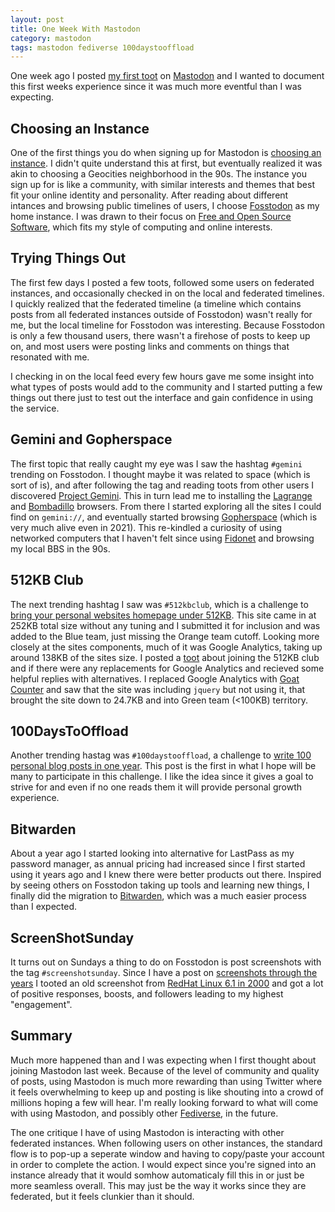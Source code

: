 ```yaml
---
layout: post
title: One Week With Mastodon
category: mastodon
tags: mastodon fediverse 100daystooffload
---
```

One week ago I posted [my first toot](https://fosstodon.org/@ecliptik/105585397423041642) on [Mastodon](https://joinmastodon.org) and I wanted to document this first weeks experience since it was much more eventful than I was expecting.

## Choosing an Instance

One of the first things you do when signing up for Mastodon is [choosing an instance](https://joinmastodon.org/communities). I didn't quite understand this at first, but eventually realized it was akin to choosing a Geocities neighborhood in the 90s. The instance you sign up for is like a community, with similar interests and themes that best fit your online identity and personality. After reading about different intances and browsing public timelines of users, I choose [Fosstodon](https://hub.fosstodon.org/about/) as my home instance. I was drawn to their focus on [Free and Open Source Software](https://en.wikipedia.org/wiki/Free_and_open-source_software), which fits my style of computing and online interests.

## Trying Things Out

The first few days I posted a few toots, followed some users on federated instances, and occasionally checked in on the local and federated timelines. I quickly realized that the federated timeline (a timeline which contains posts from all federated instances outside of Fosstodon) wasn't really for me, but the local timeline for Fosstodon was interesting. Because Fosstodon is only a few thousand users, there wasn't a firehose of posts to keep up on, and most users were posting links and comments on things that resonated with me.

I checking in on the local feed every few hours gave me some insight into what types of posts would add to the community and I started putting a few things out there just to test out the interface and gain confidence in using the service.

## Gemini and Gopherspace

The first topic that really caught my eye was I saw the hashtag `#gemini` trending on Fosstodon. I thought maybe it was related to space (which is sort of is), and after following the tag and reading toots from other users I discovered [Project Gemini](https://gemini.circumlunar.space). This in turn lead me to installing the [Lagrange](https://gmi.skyjake.fi/lagrange/) and [Bombadillo](https://bombadillo.colorfield.space) browsers. From there I started exploring all the sites I could find on `gemini://`, and eventually started browsing [Gopherspace](https://en.wikipedia.org/wiki/Gopher_%28protocol%29) (which is very much alive even in 2021). This re-kindled a curiosity of using networked computers that I haven't felt since using [Fidonet](https://en.wikipedia.org/wiki/FidoNet) and browsing my local BBS in the 90s.

## 512KB Club

The next trending hashtag I saw was `#512kbclub`, which is a challenge to [bring your personal websites homepage under 512KB](https://512kb.club). This site came in at 252KB total size without any tuning and I submitted it for inclusion and was added to the Blue team, just missing the Orange team cutoff. Looking more closely at the sites components, much of it was Google Analytics, taking up around 138KB of the sites size. I posted a [toot](https://fosstodon.org/web/statuses/105600821471040740) about joining the 512KB club and if there were any replacements for Google Analytics and recieved some helpful replies with alternatives. I replaced Google Analytics with [Goat Counter](https://www.goatcounter.com) and saw that the site was including `jquery` but not using it, that brought the site down to 24.7KB and into Green team (<100KB) territory.

## 100DaysToOffload

Another trending hastag was `#100daystooffload`, a challenge to [write 100 personal blog posts in one year](https://100daystooffload.com). This post is the first in what I hope will be many to participate in this challenge. I like the idea since it gives a goal to strive for and even if no one reads them it will provide personal growth experience.

## Bitwarden

About a year ago I started looking into alternative for LastPass as my password manager, as annual pricing had increased since I first started using it years ago and I knew there were better products out there. Inspired by seeing others on Fosstodon taking up tools and learning new things, I finally did the migration to [Bitwarden](https://bitwarden.com), which was a much easier process than I expected.

## ScreenShotSunday

It turns out on Sundays a thing to do on Fosstodon is post screenshots with the tag `#screenshotsunday`. Since I have a post on [screenshots through the years](https://www.ecliptik.com/Screenshots-Over-the-Years/) I tooted an old screenshot from [RedHat Linux 6.1 in 2000](https://fosstodon.org/@ecliptik/105611942604393139) and got a lot of positive responses, boosts, and followers leading to my highest "engagement".

## Summary

Much more happened than and I was expecting when I first thought about joining Mastodon last week. Because of the level of community and quality of posts, using Mastodon is much more rewarding than using Twitter where it feels overwhelming to keep up and posting is like shouting into a crowd of millions hoping a few will hear. I'm really looking forward to what will come with using Mastodon, and possibly other [Fediverse](https://fediverse.party), in the future.

The one critique I have of using Mastodon is interacting with other federated instances. When following users on other instances, the standard flow is to pop-up a seperate window and having to copy/paste your account in order to complete the action. I would expect since you're signed into an instance already that it would somhow automaticaly fill this in or just be more seamless overall. This may just be the way it works since they are federated, but it feels clunkier than it should.
